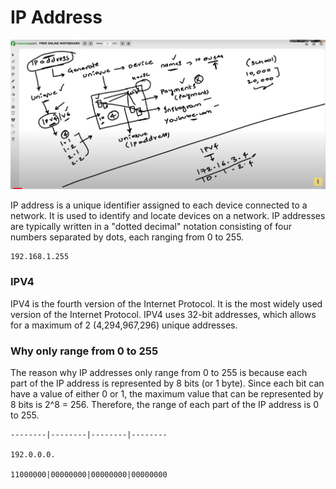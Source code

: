 # IP Address

![](img/ip-address.png)

IP address is a unique identifier assigned to each device connected to a network. It is used to identify
and locate devices on a network. IP addresses are typically written in a "dotted decimal" notation
consisting of four numbers separated by dots, each ranging from 0 to 255.

```
192.168.1.255
```

### IPV4
IPV4 is the fourth version of the Internet Protocol. It is the most widely used version of the Internet Protocol. IPV4 uses 32-bit addresses, which allows for a maximum of 2 (4,294,967,296) unique addresses.


### Why only range from 0 to 255
The reason why IP addresses only range from 0 to 255 is because each part of the IP address is represented by 8 bits (or 1 byte). Since each bit can have a value of either 0 or 1, the maximum value that can be represented by 8 bits is 2^8 = 256. Therefore, the range of each part of the IP address is 0 to 255.

```
--------|--------|--------|--------

192.0.0.0.

11000000|00000000|00000000|00000000

```
